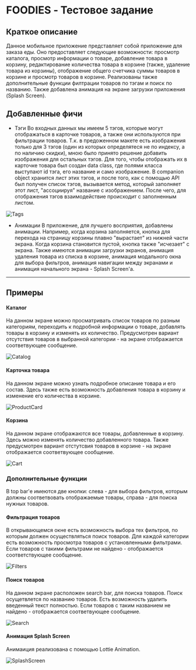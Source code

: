 # FOODIES - Тестовое задание

## Краткое описание

Данное мобильное приложение представляет собой приложение для заказа еды. Оно предоставляет следующие возможности: просмотр каталога, просмотр информации о товаре, добавление товара в корзину, редактирование количества товара в корзине (также, удаление товара из корзины), отображение общего счетчика суммы товаров в корзине и просмотр товаров в корзине. Реализованы также дополнительные функции филтрации товаров по тэгам и поиск по названию. Также добавлена анимация на экране загрузки приложения (Splash Screen).

## Добавленные фичи
- Тэги
  Во входных данных мы имеем 5 тэгов, которые могут отображаться в карточке товаров, а также они используются при фильтрации товаров. Т.к. в предоженном макете есть изображения только для 3 тэгов (один из которых определятеся не по индексу, а по наличию скидки), мною было принято решение добавить изображения для остальных тэгов. Для того, чтобы отображать их в карточке товара был создан data class, где полями класса выступают id тэга, его название и само изображение. В companion object хранится лист этих тэгов, и после того, как с помощью API был получен список тэгов, вызывается метод, который заполняет этот лист, "ассоциируя" название с изображением. После чего, для отображения тэгов взаимодействие происходит с заполненным листом.

![Tags](assets/tags.png)

- Анимации
  В приложение, для лучшего восприятия, добавлены анимации. Например, когда корзина заполняется, кнопка для перехода на страницу корзины плавно "вырастает" из нижней части экрана. Когда корзина становится пустой, кнопка также "исчезает" с экрана. Также имеются анимации загрузки экранов, анимация удаления товара из списка в корзине, анимация модального окна для выбора фильтров, анимация навигации между экранами и анимация начального экрана - Splash Screen'а.

***
## Примеры
#### Каталог

На данном экране можно просматривать список товаров по разным категориям, переходить к подробной информации о товаре, добавлять товары в корзину и изменять их количество. Предусмотрен вариант отсутствия товаров в выбранной категории - на экране отображается соответвующее сообщение.

![Catalog](assets/catalog.png)

#### Карточка товара

На данном экране можно узнать подробное описание товара и его состав. Здесь также есть возможность добавления товара в корзину и изменение его количества в корзине.

![ProductCard](assets/product_card.png)

#### Корзина

На данном экране отображаются все товары, добавленные в корзину. Здесь можно изменять количество добавленного товара. Также предусмотрен вариант отстутсвия товаров в корзине - на экране отображается соответвующее сообщение.

![Cart](assets/cart.png)

### Дополнительные функции
В top bar'е имеются две кнопки: слева - для выбора фильтров, которым должны соответвовать отображаемые товары, справа - для поиска нужных товаров.

#### Фильтрация товаров
В открывающемся окне есть возможность выбора тех фильтров, по которым должен осуществляться поиск товаров. Для каждой категории есть возможность просмотра товаров с установленными фильтрами. Если товаров с такими фильтрами не найдено - отображается соответствующее сообщение.

![Filters](assets/filters.png)

#### Поиск товаров
На данном экране расположен search bar, для поиска товаров. Поиск осущетвлется по названию товаров. Есть возможность удалить введенный текст полностью. Если товаров с таким названием не найдено - отображается соответвующее сообщение.

![Search](assets/search.png)

#### Анимация Splash Screen
Анимаиция реализована с помощью Lottie Animation.

![SplashScreen](assets/splash_screen.gif)